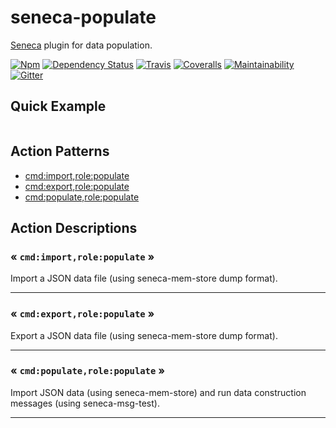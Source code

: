 # seneca-populate
[Seneca](senecajs.org) plugin for data population.

[![Npm][BadgeNpm]][Npm]
[![Dependency Status][david-badge]][david-url]
[![Travis][BadgeTravis]][Travis]
[![Coveralls][BadgeCoveralls]][Coveralls]
[![Maintainability](https://api.codeclimate.com/v1/badges/f944937d8dfb450f4b36/maintainability)](https://codeclimate.com/github/voxgig/seneca-populate/maintainability)
[![Gitter][gitter-badge]][gitter-url]


## Quick Example

```
```


<!--START:action-list-->


## Action Patterns

* [cmd:import,role:populate](#-cmdimportrolepopulate-)
* [cmd:export,role:populate](#-cmdexportrolepopulate-)
* [cmd:populate,role:populate](#-cmdpopulaterolepopulate-)


<!--END:action-list-->

<!--START:action-desc-->


## Action Descriptions

### &laquo; `cmd:import,role:populate` &raquo;

Import a JSON data file (using seneca-mem-store dump format).



----------
### &laquo; `cmd:export,role:populate` &raquo;

Export a JSON data file (using seneca-mem-store dump format).



----------
### &laquo; `cmd:populate,role:populate` &raquo;

Import JSON data (using seneca-mem-store) and run data construction messages (using seneca-msg-test).



----------


<!--END:action-desc-->





[BadgeCoveralls]: https://coveralls.io/repos/voxgig/seneca-populate/badge.svg?branch=master&service=github
[BadgeNpm]: https://badge.fury.io/js/seneca-populate.svg
[BadgeTravis]: https://travis-ci.org/voxgig/seneca-populate.svg?branch=master
[Coveralls]: https://coveralls.io/github/voxgig/seneca-populate?branch=master
[Npm]: https://www.npmjs.com/package/seneca-populate
[Travis]: https://travis-ci.org/voxgig/seneca-populate?branch=master
[david-badge]: https://david-dm.org/voxgig/seneca-populate.svg
[david-url]: https://david-dm.org/voxgig/seneca-populate
[gitter-badge]: https://badges.gitter.im/Join%20Chat.svg
[gitter-url]: https://gitter.im/senecajs/seneca
